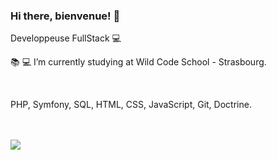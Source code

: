 ### Hi there, bienvenue! 👋


Developpeuse FullStack 💻

📚 💻 I’m currently studying at Wild Code School - Strasbourg.

</br>




PHP, Symfony, SQL, HTML, CSS, JavaScript, Git, Doctrine.

</br>
</br>

<div>
<a href="https://www.linkedin.com/in/andressa-ribeirol/" target="_blank"><img src="https://img.shields.io/badge/-LinkedIn-%230077B5?style=for-the-badge&logo=linkedin&logoColor=white" target="_blank"></a> 
</div>
